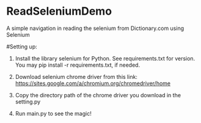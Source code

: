 # ReadSeleniumDemo
A simple navigation in reading the selenium from Dictionary.com using Selenium

#Setting up:
1. Install the library selenium for Python. See requirements.txt for version. 
You may pip install -r requirements.txt, if needed.

2. Download selenium chrome driver from this link: https://sites.google.com/a/chromium.org/chromedriver/home

3. Copy the directory path of the chrome driver you download in the setting.py

4. Run main.py to see the magic!
